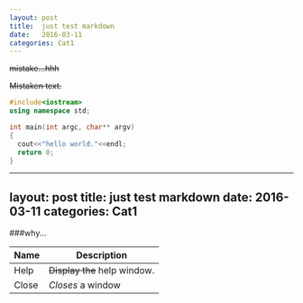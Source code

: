 ```yaml
---
layout: post
title:  just test markdown
date:   2016-03-11
categories: Cat1
---
```


~~mistake...hhh~~

~~Mistaken text.~~

```cpp
#include<iostream>
using namespace std;

int main(int argc, char** argv)
{
  cout<<"hello world."<<endl;
  return 0;
}
```
---
layout: post
title:  just test markdown
date:   2016-03-11
categories: Cat1
---
###why...


| Name | Description          |
| ------------- | ----------- |
| Help      | ~~Display the~~ help window.|
| Close     | _Closes_ a window     |
